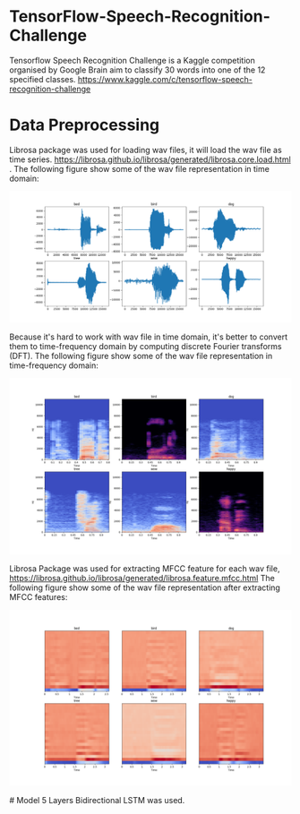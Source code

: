 # TensorFlow-Speech-Recognition-Challenge

Tensorflow Speech Recognition Challenge is a Kaggle competition organised by Google Brain aim to classify 30 words into one of the 12 specified classes.
https://www.kaggle.com/c/tensorflow-speech-recognition-challenge


# Data Preprocessing
Librosa package was used for loading wav files, it will load the wav file as time series. 
https://librosa.github.io/librosa/generated/librosa.core.load.html .
The following figure show some of the wav file representation in time domain: 
<p align="center">
  <img src="all.png">
</p>

Because it's hard to work with wav file in time domain, it's better to convert them to time-frequency domain by computing discrete Fourier transforms (DFT).
The following figure show some of the wav file representation in time-frequency domain: 
<p align="center">
  <img src="all_stft.png">
</p>

Librosa Package was used for extracting MFCC feature for each wav file, https://librosa.github.io/librosa/generated/librosa.feature.mfcc.html
The following figure show some of the wav file representation after extracting MFCC features: 
<p align="center">
  <img src="all_stft_mfcc.png">
</p>
# Model
5 Layers Bidirectional LSTM was used.
